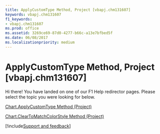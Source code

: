 ```yaml
---
title: ApplyCustomType Method, Project [vbapj.chm131607]
keywords: vbapj.chm131607
f1_keywords:
- vbapj.chm131607
ms.prod: office
ms.assetid: 3269ce69-87d0-4277-b66c-a13e7bfbed5f
ms.date: 06/08/2017
ms.localizationpriority: medium
---
```



# ApplyCustomType Method, Project [vbapj.chm131607]

Hi there! You have landed on one of our F1 Help redirector pages. Please select the topic you were looking for below.

[Chart.ApplyCustomType Method (Project)](https://msdn.microsoft.com/library/2bfe88c2-198e-a039-ace6-4ba362ce09d6%28Office.15%29.aspx)

[Chart.ClearToMatchColorStyle Method (Project)](https://msdn.microsoft.com/library/b2592ff4-8410-fa5c-a270-d03d47156607%28Office.15%29.aspx)

[!include[Support and feedback](~/includes/feedback-boilerplate.md)]